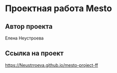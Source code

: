 # Проектная работа Mesto

## Автор проекта

Елена Неустроева

## Ссылка на проект

https://Neustrroeva.github.io/mesto-project-ff
